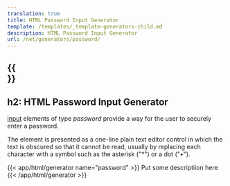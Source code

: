 ```yaml
---
translation: true
title: HTML Password Input Generator
template: /templates/_template-generators-child.md
description: HTML Password Input Generator
url: /net/generators/password/
---
```


{{<section overview>}}
---
h2: HTML Password Input Generator
---

[input](https://html.spec.whatwg.org/multipage/input.html#the-input-element) elements of type *password* provide a way for the user to securely enter a password.

The element is presented as a one-line plain text editor control in which the text is obscured so that it cannot be read, usually by replacing each character with a symbol such as the asterisk ("*") or a dot ("•").

{{< app/html/generator name="password" >}}
Put some descriptiion here
{{< /app/html/generator >}}